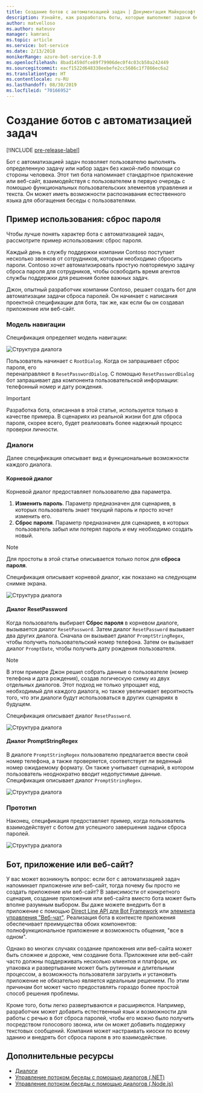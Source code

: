 ```yaml
---
title: Создание ботов с автоматизацией задач | Документация Майкрософт
description: Узнайте, как разработать боты, которые выполняют задачи без дальнейшего вмешательства человека.
author: matvelloso
ms.author: mateusv
manager: kamrani
ms.topic: article
ms.service: bot-service
ms.date: 2/13/2018
monikerRange: azure-bot-service-3.0
ms.openlocfilehash: 8bad1459dfce89f79906dec0f4c03cb50a242449
ms.sourcegitcommit: eacf1522d648338eebefe2cc5686c1f7866ec6a2
ms.translationtype: HT
ms.contentlocale: ru-RU
ms.lasthandoff: 08/30/2019
ms.locfileid: "70166952"
---
```

# <a name="create-task-automation-bots"></a>Создание ботов с автоматизацией задач

[!INCLUDE [pre-release-label](./includes/pre-release-label-v3.md)]

Бот с автоматизацией задач позволяет пользователю выполнять определенную задачу или набор задач без какой-либо помощи со стороны человека. Этот тип бота напоминает стандартное приложение или веб-сайт, взаимодействуя с пользователем в первую очередь с помощью функциональных пользовательских элементов управления и текста. Он может иметь возможности распознавания естественного языка для обогащения беседы с пользователями. 

## <a name="example-use-case-password-reset"></a>Пример использования: сброс пароля

Чтобы лучше понять характер бота с автоматизацией задач, рассмотрите пример использования: сброс пароля. 

Каждый день в службу поддержки компании Contoso поступает несколько звонков от сотрудников, которым необходимо сбросить пароли. Contoso хочет автоматизировать простую повторяемую задачу сброса пароля для сотрудников, чтобы освободить время агентов службы поддержки для решения более важных задач. 

Джон, опытный разработчик компании Contoso, решает создать бот для автоматизации задачи сброса паролей. Он начинает с написания проектной спецификации для бота, так же, как если бы он создавал приложение или веб-сайт. 

### <a name="navigation-model"></a>Модель навигации

Спецификация определяет модель навигации:

![Структура диалога](~/media/bot-service-design-pattern-task-automation/simple-task1.png)

Пользователь начинает с `RootDialog`. Когда он запрашивает сброс пароля, его  
перенаправляют в `ResetPasswordDialog`. С помощью `ResetPasswordDialog` бот запрашивает два компонента пользовательской информации: телефонный номер и дату рождения. 

> [!IMPORTANT]
> Разработка бота, описанная в этой статье, используется только в качестве примера. В сценариях из реальной жизни бот для сброса пароля, скорее всего, будет реализовать более надежный процесс проверки личности.

### <a name="dialogs"></a>Диалоги

Далее спецификация описывает вид и функциональные возможности каждого диалога. 

#### <a name="root-dialog"></a>Корневой диалог

Корневой диалог предоставляет пользователю два параметра. 

1. **Изменить пароль**. Параметр предназначен для сценариев, в которых пользователь знает текущий пароль и просто хочет изменить его.
2. **Сброс пароля**. Параметр предназначен для сценариев, в которых пользователь забыл или потерял пароль и ему необходимо создать новый.

> [!NOTE]
> Для простоты в этой статье описывается только поток для **сброса пароля**.

Спецификация описывает корневой диалог, как показано на следующем снимке экрана.

![Структура диалога](~/media/bot-service-design-pattern-task-automation/simple-task2.png)

#### <a name="resetpassword-dialog"></a>Диалог ResetPassword

Когда пользователь выбирает **Сброс пароля** в корневом диалоге, вызывается диалог `ResetPassword`. Затем диалог `ResetPassword` вызывает два других диалога. Сначала он вызывает диалог `PromptStringRegex`, чтобы получить пользовательский номер телефона. Затем он вызывает диалог `PromptDate`, чтобы получить дату рождения пользователя. 

> [!NOTE]
> В этом примере Джон решил собрать данные о пользователе (номер телефона и дата рождения), создав логическую схему из двух отдельных диалогов. Этот подход не только упрощает код, необходимый для каждого диалога, но также увеличивает вероятность того, что эти диалоги будут использоваться в других сценариях в будущем. 

Спецификация описывает диалог `ResetPassword`.

![Структура диалога](~/media/bot-service-design-pattern-task-automation/simple-task3.png)

#### <a name="promptstringregex-dialog"></a>Диалог PromptStringRegex

В диалоге `PromptStringRegex` пользователю предлагается ввести свой номер телефона, а также проверяется, соответствует ли веденный номер ожидаемому формату. Он также учитывает сценарий, в котором пользователь неоднократно вводит недопустимые данные. Спецификация описывает диалог `PromptStringRegex`.

![Структура диалога](~/media/bot-service-design-pattern-task-automation/simple-task4.png)

### <a name="prototype"></a>Прототип

Наконец, спецификация предоставляет пример, когда пользователь взаимодействует с ботом для успешного завершения задачи сброса паролей.

![Структура диалога](~/media/bot-service-design-pattern-task-automation/simple-task5.png)

## <a name="bot-app-or-website"></a>Бот, приложение или веб-сайт?

У вас может возникнуть вопрос: если бот с автоматизацией задач напоминает приложение или веб-сайт, тогда почему бы просто не создать приложение или веб-сайт? В зависимости от конкретного сценария, создание приложения или веб-сайта вместо бота может быть вполне разумным выбором. Вы даже можете внедрить бот в приложение с помощью [Direct Line API для Bot Framework][directLineAPI] или <a href="https://aka.ms/BotFramework-WebChat" target="_blank">элемента управления "Веб-чат"</a>. Реализация бота в контексте приложения обеспечивает преимущества обоих компонентов: полнофункциональное приложение и возможность общения, "все в одном". 

Однако во многих случаях создание приложения или веб-сайта может быть сложнее и дороже, чем создание бота. Приложение или веб-сайт часто должны поддерживать несколько клиентов и платформ, их упаковка и развертывание может быть рутинным и длительным процессом, а возможность пользователя загрузить и установить приложение не обязательно является идеальным решением. По этим причинам бот может часто предоставлять гораздо более простой способ решения проблемы. 

Кроме того, боты легко развертываются и расширяются. Например, разработчик может добавить естественный язык и возможности для работы с речью в бот сброса паролей, чтобы его можно было получить посредством голосового звонка, или он может добавить поддержку текстовых сообщений. Компания может настраивать киоски по всему зданию и внедрять бот сброса пароля в это взаимодействие.


## <a name="additional-resources"></a>Дополнительные ресурсы

- [Диалоги](~/dotnet/bot-builder-dotnet-dialogs.md)
- [Управление потоком беседы с помощью диалогов (.NET)](~/dotnet/bot-builder-dotnet-manage-conversation-flow.md)
- [Управление потоком беседы с помощью диалогов (.Node.js)](~/nodejs/bot-builder-nodejs-manage-conversation-flow.md)


[directLineAPI]: https://docs.botframework.com/restapi/directline3/#navtitle
